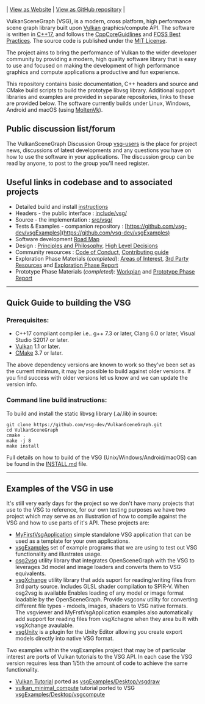 | [View as Website](https://vsg-dev.github.io/VulkanSceneGraph/) |  [View as GitHub repository](https://github.com/vsg-dev/VulkanSceneGraph) |


VulkanSceneGraph (VSG), is a modern, cross platform, high performance scene graph library built upon [Vulkan](https://www.khronos.org/vulkan/) graphics/compute API. The software is written in [C++17](https://en.wikipedia.org/wiki/C%2B%2B17), and follows the [CppCoreGuidlines](https://isocpp.github.io/CppCoreGuidelines/CppCoreGuidelines) and [FOSS Best Practices](https://github.com/coreinfrastructure/best-practices-badge/blob/master/doc/criteria.md).  The source code is published under the [MIT License](LICENSE.md).

The project aims to bring the performance of Vulkan to the wider developer community by providing a modern, high quality software library that is easy to use and focused on making the development of high performance graphics and compute applications a productive and fun experience.

This repository contains basic documentation, C++ headers and source and CMake build scripts to build the prototype libvsg library.  Additional support libraries and examples are provided in separate repositories, links to these are provided below.  The software currently builds under Linux, Windows, Android and macOS (using [MoltenVk](https://github.com/KhronosGroup/MoltenVK)).

## Public discussion list/forum
The VulkanSceneGraph Discussion Group [vsg-users](https://groups.google.com/forum/#!forum/vsg-users) is the place for project news, discussions of latest developments and any questions you have on how to use the software in your applications. The discussion group can be read by anyone, to post to the group you'll need register.

## Useful links in codebase and to associated projects
* Detailed build and install [instructions](INSTALL.md)
* Headers - the public interface : [include/vsg/](include/vsg)
* Source - the implementation : [src/vsg/](src/vsg)
* Tests & Examples - companion repository : [https://github.com/vsg-dev/vsgExamples](https://github.com/vsg-dev/vsgExamples)
* Software development [Road Map](ROADMAP.md)
* Design : [Principles and Philosophy](docs/Design/DesignPrinciplesAndPhilosophy.md),  [High Level Decisions](docs/Design/HighLevelDesignDecisions.md)
* Community resources :  [Code of Conduct](docs/CODE_OF_CONDUCT.md), [Contributing guide](docs/CONTRIBUTING.md)
* Exploration Phase Materials (*completed*): [Areas of Interest](docs/ExplorationPhase/AreasOfInterest.md), [3rd Party Resources](docs/ExplorationPhase/3rdPartyResources.md) and [Exploration Phase Report](docs/ExplorationPhase/VulkanSceneGraphExplorationPhaseReport.md)
* Prototype Phase Materials (*completed*): [Workplan](docs/PrototypePhase/Workplan.md) and [Prototype Phase Report](docs/PrototypePhase/PrototypePhaseReport.md)

---

## Quick Guide to building the VSG

### Prerequisites:
* C++17 compliant compiler i.e.. g++ 7.3 or later, Clang 6.0 or later, Visual Studio S2017 or later.
* [Vulkan](https://vulkan.lunarg.com/) 1.1 or later.
* [CMake](https://www.cmake.org) 3.7 or later.

The above dependency versions are known to work so they've been set as the current minimum, it may be possible to build against older versions.  If you find success with older versions let us know and we can update the version info.

### Command line build instructions:
To build and install the static libvsg library (.a/.lib) in source:

    git clone https://github.com/vsg-dev/VulkanSceneGraph.git
    cd VulkanSceneGraph
    cmake .
    make -j 8
    make install

Full details on how to build of the VSG (Unix/Windows/Android/macOS) can be found in the [INSTALL.md](INSTALL.md) file.

---

## Examples of the VSG in use

It's still very early days for the project so we don't have many projects that use to the VSG to reference, for our own testing purposes we have two project which may serve as an illustration of how to compile against the VSG and how to use parts of it's API.  These projects are:

* [MyFirstVsgApplication](https://github.com/vsg-dev/MyFirstVsgApplication) simple standalone VSG application that can be used as a template for your own applications.
* [vsgExamples](https://github.com/vsg-dev/vsgExamples) set of example programs that we are using to test out VSG functionality and illustrates usage.
* [osg2vsg](https://github.com/vsg-dev/osg2vsg) utility library that integrates OpenSceneGraph with the VSG to leverages 3d model and image loaders and converts them to VSG equivalents.
* [vsgXchange](https://github.com/vsg-dev/vsgXchange) utility library that adds suport for reading/writing files from 3rd party source.  Includes GLSL shader compilation to SPIR-V.  When osg2vsg is available Enables loading of any model or image format loadable by the OpenSceneGraph.  Provide vsgconv utility for converting different file types - mdoels, images, shaders to VSG native formats. The vsgviewer and MyFrstVsgApplication examples also automatically add support for reading files from vsgXchagne when they area built with vsgXchange avaulable.
* [vsgUnity](https://github.com/vsg-dev/vsgXchange) is a plugin for the Unity Editor allowing you create export models directly into native VSG format.

Two examples within the vsgExamples project that may be of particular interest are ports of Vulkan tutorials to the VSG API.  In each case the VSG version requires less than 1/5th the amount of code to achieve the same functionality.

* [Vulkan Tutorial](https://vulkan-tutorial.com/) ported as [vsgExamples/Desktop/vsgdraw](https://github.com/vsg-dev/vsgExamples/blob/master/Desktop/vsgdraw/)
* [vulkan_minimal_compute](https://github.com/Erkaman/vulkan_minimal_compute) tutorial ported to VSG [vsgExamples/Desktop/vsgcompute](https://github.com/vsg-dev/vsgExamples/blob/master/Desktop/vsgcompute/)

